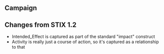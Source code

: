 ## Campaign

## Changes from STIX 1.2

* Intended_Effect is captured as part of the standard "impact" construct
* Activity is really just a course of action, so it's captured as a relationship to that

